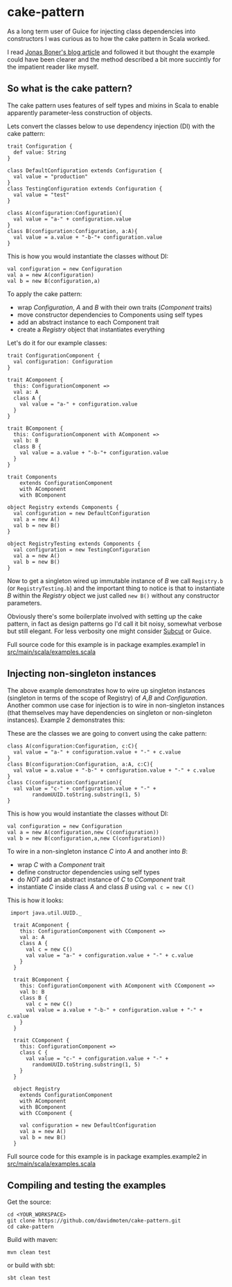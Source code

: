 cake-pattern
============
As a long term user of Guice for injecting class dependencies into constructors I was curious as to how the cake pattern in Scala worked.

I read [Jonas Boner's blog article](http://jonasboner.com/2008/10/06/real-world-scala-dependency-injection-di/) and followed 
it but thought the example could have been clearer and the method described a bit more succintly for the impatient reader like myself.

So what is the cake pattern?
----------------------------- 

The cake pattern uses features of self types and mixins in Scala to enable apparently parameter-less construction of objects.

Lets convert the classes below to use dependency injection (DI) with the cake pattern:

```
trait Configuration {
  def value: String
}

class DefaultConfiguration extends Configuration {
  val value = "production"
}
class TestingConfiguration extends Configuration {
  val value = "test"
}
    
class A(configuration:Configuration){
  val value = "a-" + configuration.value
}
class B(configuration:Configuration, a:A){
  val value = a.value + "-b-"+ configuration.value
} 
```

This is how you would instantiate the classes without DI:
```
val configuration = new Configuration
val a = new A(configuration)
val b = new B(configuration,a)
```

To apply the cake pattern: 

* wrap *Configuration*, *A* and *B* with their own traits (*Component* traits)
* move constructor dependencies to Components using self types   
* add an abstract instance to each Component trait 
* create a *Registry* object that instantiates everything 

Let's do it for our example classes:

```
trait ConfigurationComponent {
  val configuration: Configuration
}

trait AComponent {
  this: ConfigurationComponent =>
  val a: A
  class A {
    val value = "a-" + configuration.value
  }
}

trait BComponent {
  this: ConfigurationComponent with AComponent =>
  val b: B
  class B {
    val value = a.value + "-b-"+ configuration.value
  }
}

trait Components
    extends ConfigurationComponent
    with AComponent
    with BComponent

object Registry extends Components {
  val configuration = new DefaultConfiguration
  val a = new A()
  val b = new B()
}

object RegistryTesting extends Components {
  val configuration = new TestingConfiguration
  val a = new A()
  val b = new B()
}
```

Now to get a singleton wired up immutable instance of *B* we call ```Registry.b``` (or ```RegistryTesting.b```) and the important thing to notice 
is that to instantiate *B* within the *Registry* object we just called ```new B()``` without any constructor parameters.

Obviously there's some boilerplate involved with setting up the cake pattern, in fact as design patterns go I'd call it bit noisy, somewhat verbose 
 but still elegant. For less verbosity one might consider [Subcut](https://github.com/dickwall/subcut) or Guice.

Full source code for this example is in package examples.example1 in 
[src/main/scala/examples.scala](https://github.com/davidmoten/cake-pattern/blob/master/src/main/scala/examples.scala)

Injecting non-singleton instances
-----------------------------------
The above example  demonstrates how to wire up singleton instances (singleton in terms of the scope of Registry) of *A*,*B* and *Configuration*. 
Another common use case for injection is to wire in non-singleton instances (that themselves may have dependencies 
on singleton or non-singleton instances). Example 2 demonstrates this:

These are the classes we are going to convert using the cake pattern:

```
class A(configuration:Configuration, c:C){
  val value = "a-" + configuration.value + "-" + c.value
}
class B(configuration:Configuration, a:A, c:C){
  val value = a.value + "-b-" + configuration.value + "-" + c.value
} 
class C(configuration:Configuration){
  val value = "c-" + configuration.value + "-" +
        randomUUID.toString.substring(1, 5)
}
```
This is how you would instantiate the classes without DI:
```
val configuration = new Configuration
val a = new A(configuration,new C(configuration))
val b = new B(configuration,a,new C(configuration))
```

To wire in a non-singleton instance *C* into *A* and another into *B*:
* wrap *C* with a *Component* trait
* define constructor dependencies using self types
* do *NOT* add an abstract instance of *C* to *CComponent* trait
* instantiate *C* inside class *A* and class *B* using ```val c = new C()```

This is how it looks:
```
 import java.util.UUID._
  
  trait AComponent {
    this: ConfigurationComponent with CComponent =>
    val a: A
    class A {
      val c = new C()
      val value = "a-" + configuration.value + "-" + c.value
    }
  }

  trait BComponent {
    this: ConfigurationComponent with AComponent with CComponent =>
    val b: B
    class B {
      val c = new C()
      val value = a.value + "-b-" + configuration.value + "-" + c.value
    }
  }

  trait CComponent {
    this: ConfigurationComponent =>
    class C {
      val value = "c-" + configuration.value + "-" +
        randomUUID.toString.substring(1, 5)
    }
  }

  object Registry
    extends ConfigurationComponent
    with AComponent
    with BComponent
    with CComponent {

    val configuration = new DefaultConfiguration
    val a = new A()
    val b = new B()
  }
```

Full source code for this example is in package examples.example2 in 
[src/main/scala/examples.scala](https://github.com/davidmoten/cake-pattern/blob/master/src/main/scala/examples.scala)

Compiling and testing the examples
------------------------------------------
Get the source:

    cd <YOUR_WORKSPACE>
    git clone https://github.com/davidmoten/cake-pattern.git
    cd cake-pattern
    
Build with maven:

    mvn clean test
    
or build with sbt:

    sbt clean test
